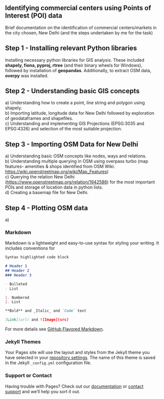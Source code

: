 ## Identifying commercial centers using Points of Interest (POI) data

Brief documentation on the identification of commercial centers/markets in the city chosen, New Delhi (and the steps undertaken by me for the task)

## Step 1 - Installing relevant Python libraries

Installing necessary python libraries for GIS analysis. These included **shapely, fiona, pyproj, rtree** (and their binary wheels for Windows), followed by installation of **geopandas**. Additionally, to extract OSM data, **overpy** was installed.

## Step 2 - Understanding basic GIS concepts

a) Understanding how to create a point, line string and polygon using shapely. \
b) Importing latitude, longitude data for New Delhi followed by exploration of geodataframes and shapefiles.\
c) Understanding and implementing GIS Projections (EPSG:3035 and EPSG:4326) and selection of the most suitable projection.

## Step 3 - Importing OSM Data for New Delhi

a) Understanding basic OSM concepts like nodes, ways and relations. \
b) Understanding multiple querying in OSM using overpass turbo (map features- amenities & shops identified from OSM Wiki: https://wiki.openstreetmap.org/wiki/Map_Features) \
c) Querying the relation New Delhi (https://www.openstreetmap.org/relation/1942586) for the most important POIs and storage of location data in python lists.\
d) Creating a basemap file for New Delhi.

## Step 4 - Plotting OSM data

a) 

### Markdown

Markdown is a lightweight and easy-to-use syntax for styling your writing. It includes conventions for

```markdown
Syntax highlighted code block

# Header 1
## Header 2
### Header 3

- Bulleted
- List

1. Numbered
2. List

**Bold** and _Italic_ and `Code` text

[Link](url) and ![Image](src)
```

For more details see [GitHub Flavored Markdown](https://guides.github.com/features/mastering-markdown/).

### Jekyll Themes

Your Pages site will use the layout and styles from the Jekyll theme you have selected in your [repository settings](https://github.com/matrix-mayank/ATLAN/settings). The name of this theme is saved in the Jekyll `_config.yml` configuration file.

### Support or Contact

Having trouble with Pages? Check out our [documentation](https://help.github.com/categories/github-pages-basics/) or [contact support](https://github.com/contact) and we’ll help you sort it out.
